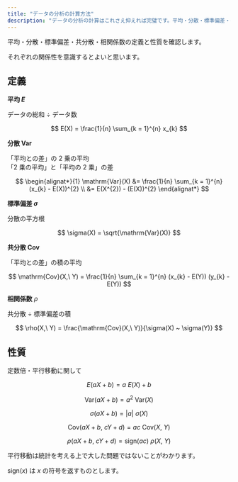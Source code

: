 ```yaml
---
title: "データの分析の計算方法"
description: "データの分析の計算はこれさえ抑えれば完璧です。平均・分散・標準偏差・共分散・相関係数を定義し、共通テスト頻出の定数倍・平行移動に関する性質を確認します。"
---
```


平均・分散・標準偏差・共分散・相関係数の定義と性質を確認します。

それぞれの関係性を意識するとよいと思います。

## 定義

**平均 $E$**

データの総和 $\div$ データ数

$$
E(X) = \frac{1}{n} \sum_{k = 1}^{n} x_{k}
$$

**分散 $\mathrm{Var}$**

「平均との差」の $2$ 乗の平均  
「$2$ 乗の平均」と「平均の $2$ 乗」の差

$$
\begin{alignat*}{1}
  \mathrm{Var}(X) &= \frac{1}{n} \sum_{k = 1}^{n} (x_{k} - E(X))^{2} \\
                  &= E(X^{2}) - (E(X))^{2}
\end{alignat*}
$$

**標準偏差 $\sigma$**

分散の平方根

$$
\sigma(X) = \sqrt{\mathrm{Var}(X)}
$$

**共分散 $\mathrm{Cov}$**

「平均との差」の積の平均

$$
\mathrm{Cov}(X,\ Y) = \frac{1}{n} \sum_{k = 1}^{n} (x_{k} - E(Y)) (y_{k} - E(Y))
$$

**相関係数** $\rho$

共分散 $\div$ 標準偏差の積

$$
\rho(X,\ Y) = \frac{\mathrm{Cov}(X,\ Y)}{\sigma(X) ~ \sigma(Y)}
$$

## 性質

定数倍・平行移動に関して

$$
E(aX + b) = a ~ E(X) + b
$$

$$
\mathrm{Var}(aX + b) = a^{2} ~ \mathrm{Var}(X)
$$

$$
\sigma(aX + b) = |a| ~ \sigma(X)
$$

$$
\mathrm{Cov}(aX + b,\ cY + d) = ac ~ \mathrm{Cov}(X,\ Y)
$$

$$
\rho(aX + b,\ cY + d) = \mathrm{sign}(ac) ~ \rho(X,\ Y)
$$

平行移動は統計を考える上で大した問題ではないことがわかります。

$\mathrm{sign}(x)$ は $x$ の符号を返すものとします。
